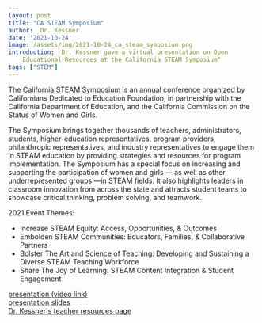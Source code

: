 ```yaml
---
layout: post
title: "CA STEAM Symposium"
author:  Dr. Kessner
date: '2021-10-24'
image: /assets/img/2021-10-24_ca_steam_symposium.png
introduction:  Dr. Kessner gave a virtual presentation on Open
    Educational Resources at the California STEAM Symposium"
tags: ["STEM"]
---
```


The [California STEAM Symposium](https://cdefoundation.org/cde_programs/steam/)
is an annual conference organized by Californians Dedicated to Education
Foundation, in partnership with the California Department of Education, and the
California Commission on the Status of Women and Girls.

The Symposium brings together thousands of teachers, administrators,
students, higher-education representatives, program providers, philanthropic
representatives, and industry representatives to engage them in STEAM education
by providing strategies and resources for program implementation. The Symposium
has a special focus on increasing and supporting the participation of women and
girls — as well as other underrepresented groups —in STEAM fields. It also
highlights leaders in classroom innovation from across the state and attracts
student teams to showcase critical thinking, problem solving, and teamwork.

2021 Event Themes: 

- Increase STEAM Equity: Access, Opportunities, & Outcomes
- Embolden STEAM Communities: Educators, Families, & Collaborative Partners
- Bolster The Art and Science of Teaching: Developing and Sustaining a Diverse STEAM Teaching Workforce
- Share The Joy of Learning: STEAM Content Integration & Student Engagement

[presentation (video link)](https://youtu.be/6LPkt_Vb32U)  
[presentation slides](https://dkessner.github.io/CASTEAM21)    
[Dr. Kessner's teacher resources page](https://dkessner.github.io/TeacherResources)  

